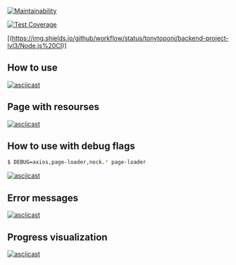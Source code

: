 [![Maintainability](https://api.codeclimate.com/v1/badges/56160bd0b6efafac6e1e/maintainability)](https://codeclimate.com/github/tonytoponi/backend-project-lvl3/maintainability)

[![Test Coverage](https://api.codeclimate.com/v1/badges/56160bd0b6efafac6e1e/test_coverage)](https://codeclimate.com/github/tonytoponi/backend-project-lvl3/test_coverage)

[(https://img.shields.io/github/workflow/status/tonytoponi/backend-project-lvl3/Node.js%20CI)]


## How to use

[![asciicast](https://asciinema.org/a/jpefrHFU7q0KwIuUSeB5hoq9K.svg)](https://asciinema.org/a/jpefrHFU7q0KwIuUSeB5hoq9K)

## Page with resourses

[![asciicast](https://asciinema.org/a/bfn8KEspzHnEDRBlw9tqZox0i.svg)](https://asciinema.org/a/bfn8KEspzHnEDRBlw9tqZox0i)

## How to use with debug flags

```bash
$ DEBUG=axios,page-loader,nock.* page-loader
```

[![asciicast](https://asciinema.org/a/YlV2QD830sH02V1ds0F3EeQB7.svg)](https://asciinema.org/a/YlV2QD830sH02V1ds0F3EeQB7)

## Error messages

[![asciicast](https://asciinema.org/a/iKVEmA4Yyen6kR3Go2UUFtlYw.svg)](https://asciinema.org/a/iKVEmA4Yyen6kR3Go2UUFtlYw)

## Progress visualization

[![asciicast](https://asciinema.org/a/pvQKc0NAH3CTLCZfBgnNSv3GL.svg)](https://asciinema.org/a/pvQKc0NAH3CTLCZfBgnNSv3GL)